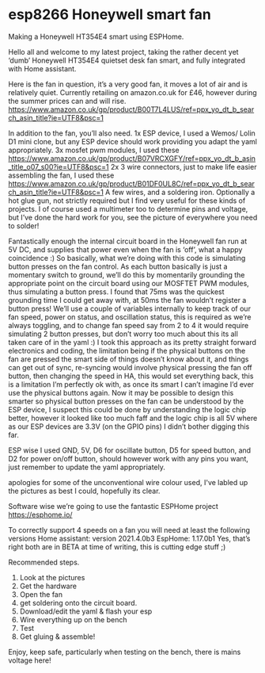# esp8266 Honeywell smart fan
Making a Honeywell HT354E4 smart using ESPHome.

Hello all and welcome to my latest project, taking the rather decent yet ‘dumb’ Honeywell HT354E4 quietset desk fan smart, and fully integrated with Home assistant.

Here is the fan in question, it’s a very good fan, it moves a lot of air and is relatively quiet. Currently retailing on amazon.co.uk for £46, however during the summer prices can and will rise.
https://www.amazon.co.uk/gp/product/B00T7L4LUS/ref=ppx_yo_dt_b_search_asin_title?ie=UTF8&psc=1

In addition to the fan, you’ll also need.
1x ESP device, I used a Wemos/ Lolin D1 mini clone, but any ESP device should work providing you adapt the yaml appropriately.
3x mosfet pwm modules, I used these https://www.amazon.co.uk/gp/product/B07VRCXGFY/ref=ppx_yo_dt_b_asin_title_o07_s00?ie=UTF8&psc=1
2x 3 wire connectors, just to make life easier assembling the fan, I used these https://www.amazon.co.uk/gp/product/B01DF0UL8C/ref=ppx_yo_dt_b_search_asin_title?ie=UTF8&psc=1
A few wires, and a soldering iron.
Optionally a hot glue gun, not strictly required but I find very useful for these kinds of projects.
I of course used a multimeter too to determine pins and voltage, but I’ve done the hard work for you, see the picture of everywhere you need to solder!

Fantastically enough the internal circuit board in the Honeywell fan run at 5V DC, and supplies that power even when the fan is ‘off’, what a happy coincidence :)
So basically, what we’re doing with this code is simulating button presses on the fan control. As each button basically is just a momentary switch to ground, we’ll do this by momentarily grounding the appropriate point on the circuit board using our MOSFTET PWM modules, thus simulating a button press. I found that 75ms was the quickest grounding time I could get away with, at 50ms the fan wouldn’t register a button press!
We’ll use a couple of variables internally to keep track of our fan speed, power on status, and oscillation status, this is required as we’re always toggling, and to change fan speed say from 2 to 4 it would require simulating 2 button presses, but don’t worry too much about this its all taken care of in the yaml :)
I took this approach as its pretty straight forward electronics and coding, the limitation being if the physical buttons on the fan are pressed the smart side of things doesn’t know about it, and things can get out of sync, re-syncing would involve physical pressing the fan off button, then changing the speed in HA, this would set everything back, this is a limitation I’m perfectly ok with, as once its smart I can’t imagine I’d ever use the physical buttons again.
Now it may be possible to design this smarter so physical button presses on the fan can be understood by the ESP device, I suspect this could be done by understanding the logic chip better, however it looked like too much faff and the logic chip is all 5V where as our ESP devices are 3.3V (on the GPIO pins) I didn’t bother digging this far.

ESP wise I used GND, 5V, D6 for oscillate button, D5 for speed button, and D2 for power on/off button, should however work with any pins you want, just remember to update the yaml appropriately.

apologies for some of the unconventional wire colour used, I've labled up the pictures as best I could, hopefully its clear.

Software wise we’re going to use the fantastic ESPHome project https://esphome.io/

To correctly support 4 speeds on a fan you will need at least the following versions
Home assistant: version 2021.4.0b3
EspHome: 1.17.0b1
Yes, that’s right both are in BETA at time of writing, this is cutting edge stuff ;)

Recommended steps.
1.	Look at the pictures
2.	Get the hardware
3.	Open the fan
4.	get soldering onto the circuit board.
5.	Download/edit the yaml & flash your esp
6.	Wire everything up on the bench
7.	Test
8.	Get gluing & assemble!

Enjoy, keep safe, particularly when testing on the bench, there is mains voltage here!

